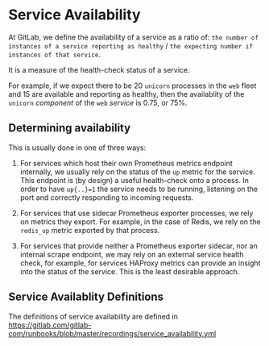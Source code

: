 # Service Availability

At GitLab, we define the availability of a service as a ratio of: `the number of instances of a service reporting as healthy` / `the expecting number if instances of that service`.

It is a measure of the health-check status of a service.

For example, if we expect there to be 20 `unicorn` processes in the `web` fleet and 15 are available and reporting as healthy, then the availablity of the `unicorn` _component_ of the `web` _service_ is 0.75, or 75%.

## Determining availability

This is usually done in one of three ways:

1. For services which host their own Prometheus metrics endpoint internally, we usually rely on the status of the `up` metric for the service. This endpoint is (by design) a useful health-check onto a process. In order to have `up{..}=1` the service needs to be running, listening on the port and correctly responding to incoming requests.

1. For services that use sidecar Prometheus exporter processes, we rely on metrics they export. For example, in the case of Redis, we rely on the `redis_up` metric exported by that process.

1. For services that provide neither a Prometheus exporter sidecar, nor an internal scrape endpoint, we may rely on an external service health check, for example, for services HAProxy metrics can provide an insight into the status of the service. This is the least desirable approach.

## Service Availablity Definitions

The definitions of service availability are defined in https://gitlab.com/gitlab-com/runbooks/blob/master/recordings/service_availability.yml
